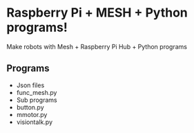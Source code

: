 # Raspberry Pi + MESH + Python programs!
Make robots with Mesh + Raspberry Pi Hub + Python programs
## Programs
- Json files
- func_mesh.py
- Sub programs
 - button.py
 - mmotor.py
 - visiontalk.py
